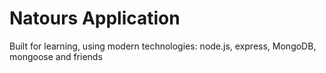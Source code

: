 # Natours Application

Built for learning, using modern technologies: node.js, express, MongoDB, mongoose and friends
